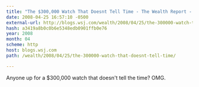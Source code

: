 ```yaml
---
title: "The $300,000 Watch That Doesnt Tell Time - The Wealth Report - WSJ"
date: 2008-04-25 16:57:10 -0500
external-url: http://blogs.wsj.com/wealth/2008/04/25/the-300000-watch-that-doesnt-tell-time/
hash: a3419a8b0c0b6e5348edb0901ffb0e76
year: 2008
month: 04
scheme: http
host: blogs.wsj.com
path: /wealth/2008/04/25/the-300000-watch-that-doesnt-tell-time/

---
```


Anyone up for a $300,000 watch that doesn't tell the time? OMG.
